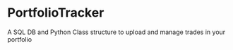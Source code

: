 # PortfolioTracker
A SQL DB and Python Class structure to upload and manage trades in your portfolio
